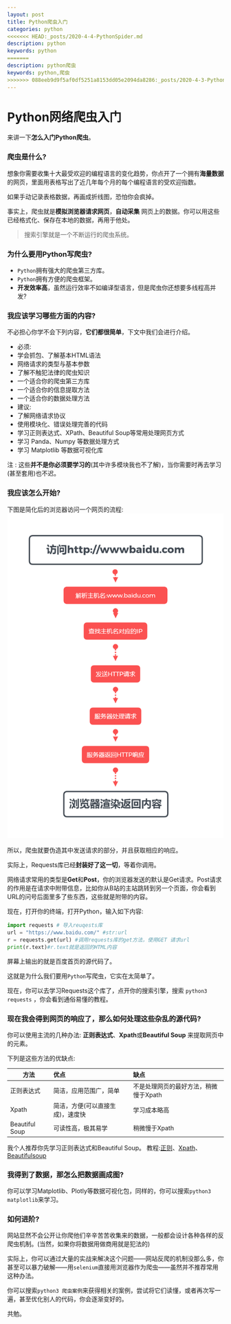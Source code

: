 ```yaml
---
layout: post
title: Python爬虫入门
categories: python
<<<<<<< HEAD:_posts/2020-4-4-PythonSpider.md
description: python
keywords: python
=======
description: python爬虫
keywords: python,爬虫
>>>>>>> 088eeb9d9f5af0df5251a8153dd05e2094da8286:_posts/2020-4-3-Python爬虫.md
---
```







# Python网络爬虫入门
来讲一下**怎么入门Python爬虫**。

### 爬虫是什么?

想象你需要收集十大最受欢迎的编程语言的变化趋势，你点开了一个拥有**海量数据**的网页，里面用表格写出了近几年每个月的每个编程语言的受欢迎指数。

如果手动记录表格数据，再画成折线图，恐怕你会疯掉。

事实上，爬虫就是**模拟浏览器请求网页**，**自动采集** 网页上的数据。你可以用这些已经格式化、保存在本地的数据，再用于他处。
>搜索引擎就是一个不断运行的爬虫系统。
### 为什么要用Python写爬虫?  

- `Python`拥有强大的爬虫第三方库。
- `Python`拥有方便的爬虫框架。
- **开发效率高**，虽然运行效率不如编译型语言，但是爬虫你还想要多线程高并发?

### 我应该学习哪些方面的内容?

不必担心你学不会下列内容，**它们都很简单**，下文中我们会进行介绍。

- 必须:
 - 学会抓包、了解基本HTML语法
 - 网络请求的类型与基本参数
 - 了解不触犯法律的爬虫知识
 - 一个适合你的爬虫第三方库
 - 一个适合你的信息提取方法
 - 一个适合你的数据处理方法
- 建议:
 - 了解网络请求协议
 - 使用模块化、错误处理完善的代码
 - 学习正则表达式、XPath、Beautiful Soup等常用处理网页方式
 - 学习 Panda、Numpy 等数据处理方式
 - 学习 Matplotlib 等数据可视化库

注 : 这些**并不是你必须要学习的**(其中许多模块我也不了解)，当你需要时再去学习(甚至套用)也不迟。

### 我应该怎么开始?

下图是简化后的浏览器访问一个网页的流程:
![img](\images\htl.png)

所以，爬虫就要伪造其中发送请求的部分，并且获取相应的响应。

实际上，Requests库已经**封装好了这一切**，等着你调用。

网络请求常用的类型是**Get**和**Post**，你的浏览器发送的默认是Get请求。Post请求的作用是在请求中附带信息，比如你从B站的主站跳转到另一个页面，你会看到URL的问号后面里多了些东西，这些就是附带的内容。

现在，打开你的终端，打开Python，输入如下内容:
```python
import requests # 导入reuqests库
url = "https://www.baidu.com/" #str:url
r = requests.get(url) #调用requests库的get方法，使用GET 请求url
print(r.text)#r.text就是返回的HTML内容
```
屏幕上输出的就是百度首页的源代码了。

这就是为什么我们要用`Python`写爬虫，它实在太简单了。

现在，你可以去学习Requests这个库了，点开你的搜索引擎，搜索 `python3 requests` ，你会看到通俗易懂的教程。
### 现在我会得到网页的响应了，那么如何处理这些杂乱的源代码?

你可以使用主流的几种办法:
**正则表达式**、**Xpath**或**Beautiful Soup** 来提取网页中的元素。

下列是这些方法的优缺点:

| 方法  |    优点    |      缺点    |  
| ----- | :-------- | :---------   |
| 正则表达式|简洁，应用范围广，简单|不是处理网页的最好方法，稍微慢于Xpath|
| Xpath|简洁，方便(可以直接生成)，速度快|学习成本略高|
| Beautiful Soup|可读性高，极其易学|稍微慢于Xpath|

我个人推荐你先学习正则表达式和Beautiful Soup。
教程:[正则](https://www.runoob.com/regexp/regexp-tutorial.html)、[Xpath](https://www.runoob.com/xpath/xpath-tutorial.html)、[Beautifulsoup](https://beautifulsoup.readthedocs.io/zh_CN/v4.4.0/)

### 我得到了数据，那怎么把数据画成图?
你可以学习Matplotlib、Plotly等数据可视化包，同样的，你可以搜索`python3 matplotlib`来学习。

### 如何进阶?
网站显然不会公开让你爬他们辛辛苦苦收集来的数据，一般都会设计各种各样的反爬虫机制。(当然，如果你将数据用做商用就是犯法的)

实际上，你可以通过大量的实战来解决这个问题——网站反爬的机制没那么多，你甚至可以暴力破解——用`selenium`直接用浏览器作为爬虫——虽然并不推荐常用这种办法。

你可以搜索`python3 爬虫案例`来获得相关的案例，尝试将它们读懂，或者再次写一遍，甚至优化别人的代码，你会逐渐变好的。

共勉。
